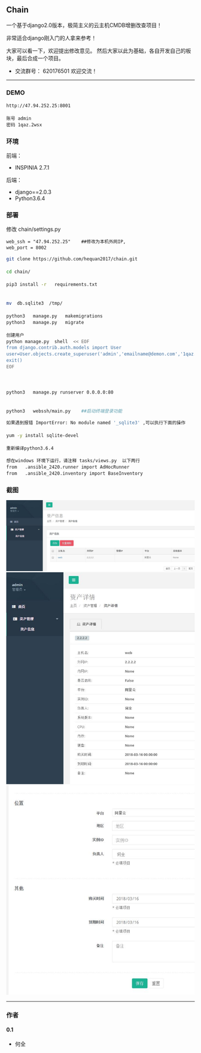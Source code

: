 ## Chain

一个基于django2.0版本，极简主义的云主机CMDB增删改查项目！

非常适合django刚入门的人拿来参考！

大家可以看一下，欢迎提出修改意见。  然后大家以此为基础，各自开发自己的板块，最后合成一个项目。


* 交流群号： 620176501    欢迎交流！

---
### DEMO



```bash
http://47.94.252.25:8001

账号 admin
密码 1qaz.2wsx
```


###  环境

前端：
  * INSPINIA 2.7.1  

后端：
  * django==2.0.3
  * Python3.6.4


###  部署

修改  chain/settings.py

```
web_ssh = "47.94.252.25"    ##修改为本机外网IP,
web_port = 8002

```


```bash
git clone https://github.com/hequan2017/chain.git

cd chain/

pip3 install -r   requirements.txt


mv  db.sqlite3  /tmp/

python3   manage.py   makemigrations
python3   manage.py   migrate

创建用户
python manage.py  shell  << EOF
from django.contrib.auth.models import User
user=User.objects.create_superuser('admin','emailname@demon.com','1qaz.2wsx')
exit()
EOF



python3   manage.py runserver 0.0.0.0:80


python3   webssh/main.py    ##启动终端登录功能

```

```bash
如果遇到报错 ImportError: No module named '_sqlite3' ,可以执行下面的操作

yum -y install sqlite-devel

重新编译python3.6.4

想在windows 环境下运行，请注释 tasks/views.py  以下两行
from   .ansible_2420.runner import AdHocRunner
from   .ansible_2420.inventory import BaseInventory
```


###   截图
![DEMO](static/demo/1.jpg)
![DEMO](static/demo/2.jpg)
![DEMO](static/demo/3.jpg)


---
### 作者

#### 0.1
- 何全
